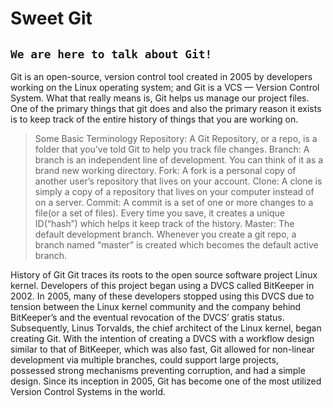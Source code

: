 # Sweet Git

## `We are here to talk about Git!`

Git is an open-source, version control tool created in 2005 by developers working on the Linux operating system;
and Git is a VCS — Version Control System. What that really means is, Git helps us manage our project files. One of the primary things that git does and also the primary reason it exists is to keep track of the entire history of things that you are working on.

>Some Basic Terminology
Repository: A Git Repository, or a repo, is a folder that you’ve told Git to help you track file changes.
Branch: A branch is an independent line of development. You can think of it as a brand new working directory.
Fork: A fork is a personal copy of another user’s repository that lives on your account.
Clone: A clone is simply a copy of a repository that lives on your computer instead of on a server.
Commit: A commit is a set of one or more changes to a file(or a set of files). Every time you save, it creates a unique ID(“hash”) which helps it keep track of the history.
Master: The default development branch. Whenever you create a git repo, a branch named “master” is created which becomes the default active branch.

History of Git
Git traces its roots to the open source software project Linux kernel. Developers of this project began using a DVCS called BitKeeper in 2002. In 2005, many of these developers stopped using this DVCS due to tension between the Linux kernel community and the company behind BitKeeper’s and the eventual revocation of the DVCS’ gratis status. Subsequently, Linus Torvalds, the chief architect of the Linux kernel, began creating Git. With the intention of creating a DVCS with a workflow design similar to that of BitKeeper, which was also fast, Git allowed for non-linear development via multiple branches, could support large projects, possessed strong mechanisms preventing corruption, and had a simple design. Since its inception in 2005, Git has become one of the most utilized Version Control Systems in the world.


